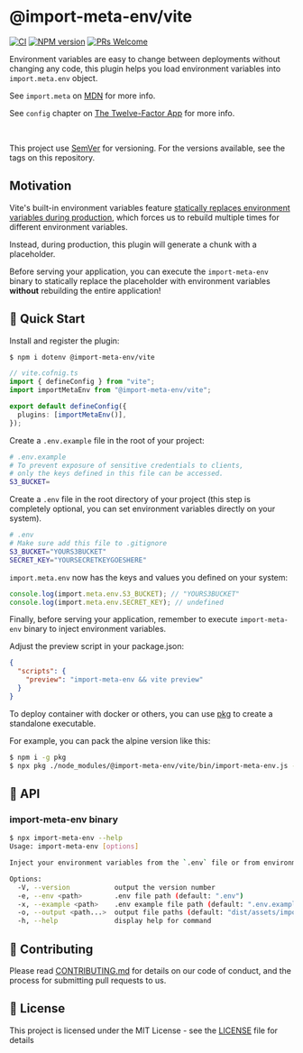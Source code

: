 # @import-meta-env/vite

[![CI](https://github.com/iendeavor/import-meta-env/actions/workflows/ci.yml/badge.svg?branch=main)](https://github.com/iendeavor/import-meta-env/actions/workflows/ci.yml)
[![NPM version](https://img.shields.io/npm/v/@import-meta-env/vite.svg)](https://www.npmjs.com/package/@import-meta-env/vite)
[![PRs Welcome](https://img.shields.io/badge/PRs-Welcome-brightgreen.svg?style=flat-square)](http://makeapullrequest.com)

Environment variables are easy to change between deployments without changing any code, this plugin helps you load environment variables into `import.meta.env` object.

See `import.meta` on [MDN](https://developer.mozilla.org/en-US/docs/Web/JavaScript/Reference/Statements/import.meta) for more info.

See `config` chapter on [The Twelve-Factor App](https://12factor.net/config) for more info.

<br>

This project use [SemVer](https://semver.org/) for versioning. For the versions available, see the tags on this repository.

## Motivation

Vite's built-in environment variables feature [statically replaces environment variables during production](https://vitejs.dev/guide/env-and-mode.html), which forces us to rebuild multiple times for different environment variables.

Instead, during production, this plugin will generate a chunk with a placeholder.

Before serving your application, you can execute the `import-meta-env` binary to statically replace the placeholder with environment variables **without** rebuilding the entire application!

## 🚀 Quick Start

Install and register the plugin:

```sh
$ npm i dotenv @import-meta-env/vite
```

```ts
// vite.cofnig.ts
import { defineConfig } from "vite";
import importMetaEnv from "@import-meta-env/vite";

export default defineConfig({
  plugins: [importMetaEnv()],
});
```

Create a `.env.example` file in the root of your project:

```sh
# .env.example
# To prevent exposure of sensitive credentials to clients,
# only the keys defined in this file can be accessed.
S3_BUCKET=
```

Create a `.env` file in the root directory of your project (this step is completely optional, you can set environment variables directly on your system).

```sh
# .env
# Make sure add this file to .gitignore
S3_BUCKET="YOURS3BUCKET"
SECRET_KEY="YOURSECRETKEYGOESHERE"
```

`import.meta.env` now has the keys and values you defined on your system:

```ts
console.log(import.meta.env.S3_BUCKET); // "YOURS3BUCKET"
console.log(import.meta.env.SECRET_KEY); // undefined
```

Finally, before serving your application, remember to execute `import-meta-env` binary to inject environment variables.

Adjust the preview script in your package.json:

```json
{
  "scripts": {
    "preview": "import-meta-env && vite preview"
  }
}
```

To deploy container with docker or others, you can use [pkg](https://github.com/vercel/pkg) to create a standalone executable.

For example, you can pack the alpine version like this:

```sh
$ npm i -g pkg
$ npx pkg ./node_modules/@import-meta-env/vite/bin/import-meta-env.js -t node16-alpine
```

## 📖 API

### import-meta-env binary

```sh
$ npx import-meta-env --help
Usage: import-meta-env [options]

Inject your environment variables from the `.env` file or from environment variables on your system.

Options:
  -V, --version           output the version number
  -e, --env <path>        .env file path (default: ".env")
  -x, --example <path>    .env example file path (default: ".env.example")
  -o, --output <path...>  output file paths (default: "dist/assets/import-meta-env*")
  -h, --help              display help for command
```

## 🤝 Contributing

Please read [CONTRIBUTING.md](./CONTRIBUTING.md) for details on our code of conduct, and the process for submitting pull
requests to us.

## 📝 License

This project is licensed under the MIT License - see the [LICENSE](./LICENSE) file for details
